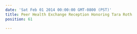 ```yaml
---
date: 'Sat Feb 01 2014 00:00:00 GMT-0800 (PST)'
title: Peer Health Exchange Reception Honoring Tara Roth
position: 61

---
```

